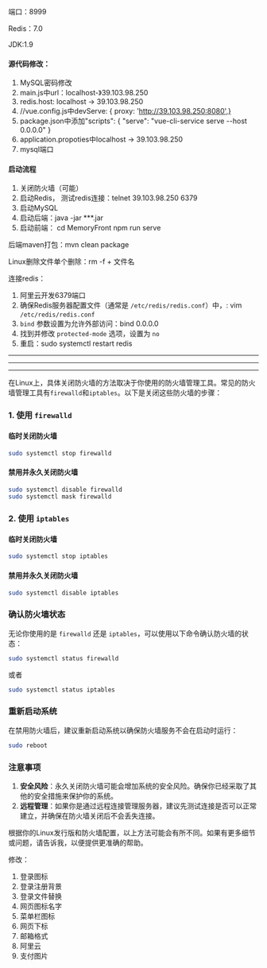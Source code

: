 端口：8999

Redis：7.0

JDK:1.9



#### 源代码修改：

1. MySQL密码修改
2. main.js中url：localhost-》39.103.98.250
3. redis.host: localhost -> 39.103.98.250
4. //vue.config.js中devServe: { proxy: 'http://39.103.98.250:8080',}
5. package.json中添加"scripts": {  "serve": "vue-cli-service serve --host 0.0.0.0" }
6. application.propoties中localhost -> 39.103.98.250
7. mysql端口

#### 启动流程

1. 关闭防火墙（可能）
2. 启动Redis， 测试redis连接：telnet 39.103.98.250 6379
3. 启动MySQL
4. 启动后端：java -jar  ***.jar
5. 启动前端： cd MemoryFront        npm run serve



后端maven打包：mvn clean package

Linux删除文件单个删除：rm -f + 文件名

连接redis：

1. 阿里云开发6379端口
2. 确保Redis服务器配置文件（通常是 `/etc/redis/redis.conf`）中，: vim `/etc/redis/redis.conf`
3. `bind` 参数设置为允许外部访问：bind 0.0.0.0
4. 找到并修改 `protected-mode` 选项，设置为 `no`
5. 重启：sudo systemctl restart redis

***

***

****

在Linux上，具体关闭防火墙的方法取决于你使用的防火墙管理工具。常见的防火墙管理工具有`firewalld`和`iptables`。以下是关闭这些防火墙的步骤：

### 1. 使用 `firewalld`

#### 临时关闭防火墙
```sh
sudo systemctl stop firewalld
```

#### 禁用并永久关闭防火墙
```sh
sudo systemctl disable firewalld
sudo systemctl mask firewalld
```

### 2. 使用 `iptables`

#### 临时关闭防火墙
```sh
sudo systemctl stop iptables
```

#### 禁用并永久关闭防火墙
```sh
sudo systemctl disable iptables
```

### 确认防火墙状态
无论你使用的是 `firewalld` 还是 `iptables`，可以使用以下命令确认防火墙的状态：

```sh
sudo systemctl status firewalld
```
或者
```sh
sudo systemctl status iptables
```

### 重新启动系统
在禁用防火墙后，建议重新启动系统以确保防火墙服务不会在启动时运行：

```sh
sudo reboot
```

### 注意事项
1. **安全风险**：永久关闭防火墙可能会增加系统的安全风险。确保你已经采取了其他的安全措施来保护你的系统。
2. **远程管理**：如果你是通过远程连接管理服务器，建议先测试连接是否可以正常建立，并确保在防火墙关闭后不会丢失连接。

根据你的Linux发行版和防火墙配置，以上方法可能会有所不同。如果有更多细节或问题，请告诉我，以便提供更准确的帮助。



修改：

1. 登录图标
2. 登录注册背景   
3. 登录文件替换
4. 网页图标名字
5. 菜单栏图标
6. 网页下标
7. 邮箱格式
8. 阿里云
9. 支付图片

